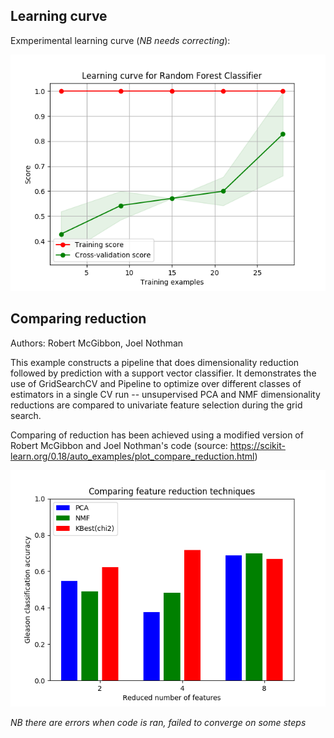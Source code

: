 ## Learning curve

Exmperimental learning curve (*NB needs correcting*):

![learning curve](/example_figs/learning_curve_example_unbias.png.png)


## Comparing reduction

Authors: Robert McGibbon, Joel Nothman

This example constructs a pipeline that does dimensionality
reduction followed by prediction with a support vector
classifier. It demonstrates the use of GridSearchCV and
Pipeline to optimize over different classes of estimators in a
single CV run -- unsupervised PCA and NMF dimensionality
reductions are compared to univariate feature selection during
the grid search.

Comparing of reduction has been achieved using a modified version of Robert McGibbon and Joel Nothman's code (source: https://scikit-learn.org/0.18/auto_examples/plot_compare_reduction.html)

![comparing reduction](/example_figs/compare_reduction.png)

*NB there are errors when code is ran, failed to converge on some steps*
